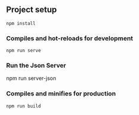 ## Project setup
```
npm install
```

### Compiles and hot-reloads for development
```
npm run serve
```

### Run the Json Server
npm run server-json
### Compiles and minifies for production
```
npm run build

